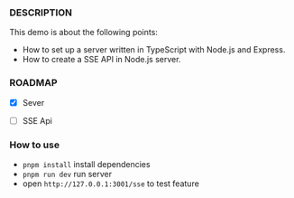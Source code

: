 ### DESCRIPTION
This demo is about the following points:

+ How to set up a server written in TypeScript with Node.js and Express.
+ How to create a SSE API in Node.js server.

### ROADMAP

- [x] Sever 
- [ ] SSE Api


### How to use

+ `pnpm install` install dependencies
+ `pnpm run dev` run server
+ open `http://127.0.0.1:3001/sse` to test feature